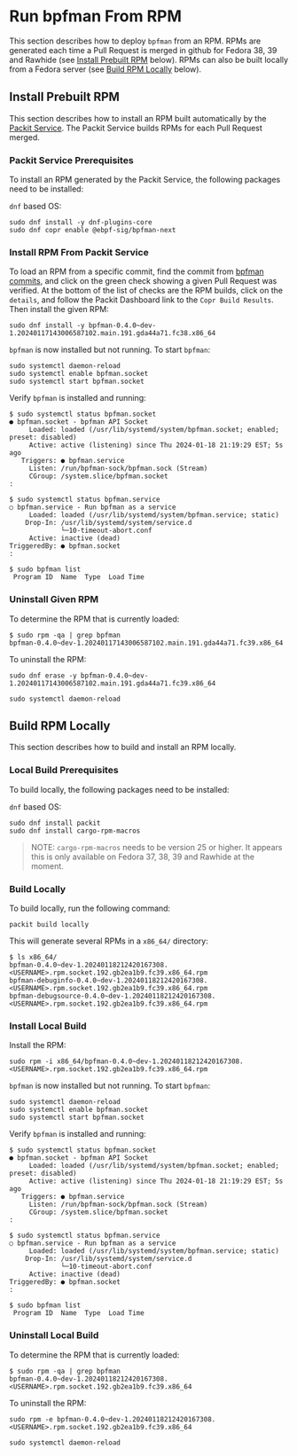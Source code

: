 # Run bpfman From RPM

This section describes how to deploy `bpfman` from an RPM.
RPMs are generated each time a Pull Request is merged in github for Fedora 38, 39 and
Rawhide (see [Install Prebuilt RPM](#install-prebuilt-rpm) below).
RPMs can also be built locally from a Fedora server
(see [Build RPM Locally](#build-rpm-locally) below).

## Install Prebuilt RPM

This section describes how to install an RPM built automatically by the
[Packit Service](https://dashboard.packit.dev/projects/github.com/bpfman/bpfman).
The Packit Service builds RPMs for each Pull Request merged.

### Packit Service Prerequisites

To install an RPM generated by the Packit Service, the following packages need
to be installed:

`dnf` based OS:

```console
sudo dnf install -y dnf-plugins-core
sudo dnf copr enable @ebpf-sig/bpfman-next
```

### Install RPM From Packit Service

To load an RPM from a specific commit, find the commit from
[bpfman commits](https://github.com/bpfman/bpfman/commits/main/), and click on
the green check showing a given Pull Request was verified.
At the bottom of the list of checks are the RPM builds, click on the `details`,
and follow the Packit Dashboard link to the `Copr Build Results`.
Then install the given RPM:

```console
sudo dnf install -y bpfman-0.4.0~dev-1.20240117143006587102.main.191.gda44a71.fc38.x86_64
```

`bpfman` is now installed but not running.
To start `bpfman`:

```console
sudo systemctl daemon-reload
sudo systemctl enable bpfman.socket
sudo systemctl start bpfman.socket
```

Verify `bpfman` is installed and running:

```console
$ sudo systemctl status bpfman.socket
● bpfman.socket - bpfman API Socket
     Loaded: loaded (/usr/lib/systemd/system/bpfman.socket; enabled; preset: disabled)
     Active: active (listening) since Thu 2024-01-18 21:19:29 EST; 5s ago
   Triggers: ● bpfman.service
     Listen: /run/bpfman-sock/bpfman.sock (Stream)
     CGroup: /system.slice/bpfman.socket
:

$ sudo systemctl status bpfman.service
○ bpfman.service - Run bpfman as a service
     Loaded: loaded (/usr/lib/systemd/system/bpfman.service; static)
    Drop-In: /usr/lib/systemd/system/service.d
             └─10-timeout-abort.conf
     Active: inactive (dead)
TriggeredBy: ● bpfman.socket
:

$ sudo bpfman list
 Program ID  Name  Type  Load Time

```

### Uninstall Given RPM

To determine the RPM that is currently loaded:

```console
$ sudo rpm -qa | grep bpfman
bpfman-0.4.0~dev-1.20240117143006587102.main.191.gda44a71.fc39.x86_64
```

To uninstall the RPM:

```console
sudo dnf erase -y bpfman-0.4.0~dev-1.20240117143006587102.main.191.gda44a71.fc39.x86_64

sudo systemctl daemon-reload
```

## Build RPM Locally

This section describes how to build and install an RPM locally.

### Local Build Prerequisites

To build locally, the following packages need to be installed:

`dnf` based OS:

```console
sudo dnf install packit
sudo dnf install cargo-rpm-macros
```

> NOTE: `cargo-rpm-macros` needs to be version 25 or higher.
> It appears this is only available on Fedora 37, 38, 39 and Rawhide at the moment.

### Build Locally

To build locally, run the following command:

```console
packit build locally
```

This will generate several RPMs in a `x86_64/` directory:

```console
$ ls x86_64/
bpfman-0.4.0~dev-1.20240118212420167308.<USERNAME>.rpm.socket.192.gb2ea1b9.fc39.x86_64.rpm
bpfman-debuginfo-0.4.0~dev-1.20240118212420167308.<USERNAME>.rpm.socket.192.gb2ea1b9.fc39.x86_64.rpm
bpfman-debugsource-0.4.0~dev-1.20240118212420167308.<USERNAME>.rpm.socket.192.gb2ea1b9.fc39.x86_64.rpm
```

### Install Local Build

Install the RPM:

```console
sudo rpm -i x86_64/bpfman-0.4.0~dev-1.20240118212420167308.<USERNAME>.rpm.socket.192.gb2ea1b9.fc39.x86_64.rpm
```

`bpfman` is now installed but not running.
To start `bpfman`:

```console
sudo systemctl daemon-reload
sudo systemctl enable bpfman.socket
sudo systemctl start bpfman.socket
```

Verify `bpfman` is installed and running:

```console
$ sudo systemctl status bpfman.socket
● bpfman.socket - bpfman API Socket
     Loaded: loaded (/usr/lib/systemd/system/bpfman.socket; enabled; preset: disabled)
     Active: active (listening) since Thu 2024-01-18 21:19:29 EST; 5s ago
   Triggers: ● bpfman.service
     Listen: /run/bpfman-sock/bpfman.sock (Stream)
     CGroup: /system.slice/bpfman.socket
:

$ sudo systemctl status bpfman.service
○ bpfman.service - Run bpfman as a service
     Loaded: loaded (/usr/lib/systemd/system/bpfman.service; static)
    Drop-In: /usr/lib/systemd/system/service.d
             └─10-timeout-abort.conf
     Active: inactive (dead)
TriggeredBy: ● bpfman.socket
:

$ sudo bpfman list
 Program ID  Name  Type  Load Time

```

### Uninstall Local Build

To determine the RPM that is currently loaded:

```console
$ sudo rpm -qa | grep bpfman
bpfman-0.4.0~dev-1.20240118212420167308.<USERNAME>.rpm.socket.192.gb2ea1b9.fc39.x86_64
```

To uninstall the RPM:

```console
sudo rpm -e bpfman-0.4.0~dev-1.20240118212420167308.<USERNAME>.rpm.socket.192.gb2ea1b9.fc39.x86_64

sudo systemctl daemon-reload
```
